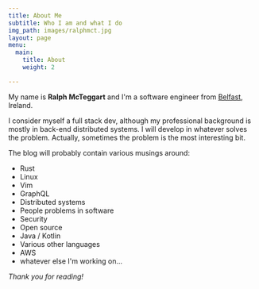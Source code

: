 ```yaml
---
title: About Me
subtitle: Who I am and what I do
img_path: images/ralphmct.jpg
layout: page
menu:
  main:
    title: About
    weight: 2

---
```

My name is **Ralph McTeggart** and I'm a software engineer from [Belfast](https://en.wikipedia.org/wiki/Belfast), Ireland. 

I consider myself a full stack dev, although my professional background is mostly in back-end distributed systems. I will develop in whatever solves the problem. Actually, sometimes the problem is the most interesting bit. 

The blog will probably contain various musings around:

+ Rust
+ Linux
+ Vim
+ GraphQL
+ Distributed systems
+ People problems in software
+ Security
+ Open source
+ Java / Kotlin
+ Various other languages
+ AWS
+ whatever else I'm working on...

*Thank you for reading!*